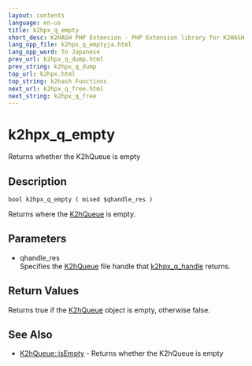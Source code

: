 ```yaml
---
layout: contents
language: en-us
title: k2hpx_q_empty
short_desc: K2HASH PHP Extension - PHP Extension library for K2HASH
lang_opp_file: k2hpx_q_emptyja.html
lang_opp_word: To Japanese
prev_url: k2hpx_q_dump.html
prev_string: k2hpx_q_dump
top_url: k2hpx.html
top_string: k2hash Functions
next_url: k2hpx_q_free.html
next_string: k2hpx_q_free
---
```


# k2hpx_q_empty
Returns whether the K2hQueue is empty

## Description

```
bool k2hpx_q_empty ( mixed $qhandle_res )
```

Returns where the [K2hQueue](k2hq_class.html) is empty. 

## Parameters
- qhandle_res  
Specifies the [K2hQueue](k2hq_class.html) file handle that [k2hpx_q_handle](k2hpx_q_handle.html) returns.

## Return Values
Returns true if the [K2hQueue](k2hq_class.html) object is empty, otherwise false.

## See Also
- [K2hQueue::isEmpty](k2hq_isEmpty.html) - Returns whether the K2hQueue is empty

